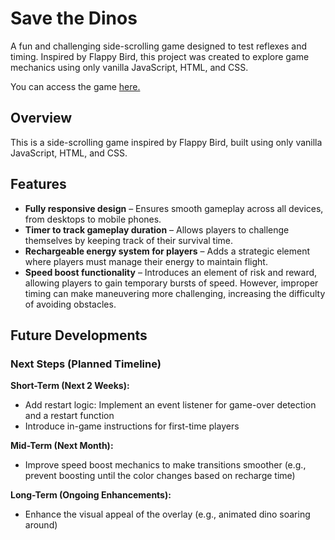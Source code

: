 # Save the Dinos
A fun and challenging side-scrolling game designed to test reflexes and timing. Inspired by Flappy Bird, this project was created to explore game mechanics using only vanilla JavaScript, HTML, and CSS.
 
You can access the game [here.](https://annavanwingerden.github.io/SideScroll-Game-JS/)
 
## Overview
This is a side-scrolling game inspired by Flappy Bird, built using only vanilla JavaScript, HTML, and CSS.

## Features
- **Fully responsive design** – Ensures smooth gameplay across all devices, from desktops to mobile phones.
- **Timer to track gameplay duration** – Allows players to challenge themselves by keeping track of their survival time.
- **Rechargeable energy system for players** – Adds a strategic element where players must manage their energy to maintain flight.
- **Speed boost functionality** – Introduces an element of risk and reward, allowing players to gain temporary bursts of speed. However, improper timing can make maneuvering more challenging, increasing the difficulty of avoiding obstacles.

## Future Developments
### Next Steps (Planned Timeline)
**Short-Term (Next 2 Weeks):**
- Add restart logic: Implement an event listener for game-over detection and a restart function
- Introduce in-game instructions for first-time players

**Mid-Term (Next Month):**
- Improve speed boost mechanics to make transitions smoother (e.g., prevent boosting until the color changes based on recharge time)

**Long-Term (Ongoing Enhancements):**
- Enhance the visual appeal of the overlay (e.g., animated dino soaring around)

